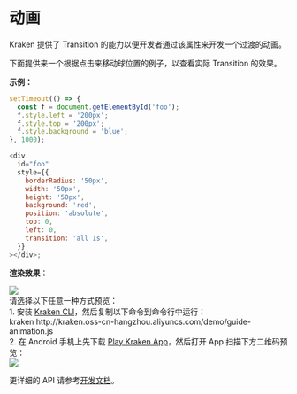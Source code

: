 # 动画

Kraken 提供了 Transition 的能力以便开发者通过该属性来开发一个过渡的动画。

下面提供来一个根据点击来移动球位置的例子，以查看实际 Transition 的效果。

**示例：**

```js
setTimeout(() => {
  const f = document.getElementById('foo');
  f.style.left = '200px';
  f.style.top = '200px';
  f.style.background = 'blue';
}, 1000);

<div
  id="foo"
  style={{
    borderRadius: '50px',
    width: '50px',
    height: '50px',
    background: 'red',
    position: 'absolute',
    top: 0,
    left: 0,
    transition: 'all 1s',
  }}
></div>;
```

**渲染效果**：

<div className="code-preview">
  <img className="preview-image" src="https://img.alicdn.com/imgextra/i4/O1CN01HS4uqg1e4gqlXWfxU_!!6000000003818-2-tps-360-662.png" />

  <div className="preview-tips">
    <div className="preview-title">
      请选择以下任意一种方式预览：
    </div>
    <div className="preview-row">
      <div>
        1. 安装 <a href="/guide#快速体验-kraken">Kraken CLI</a>，然后复制以下命令到命令行中运行：
      </div>
      <div className="preview-code">
        kraken http://kraken.oss-cn-hangzhou.aliyuncs.com/demo/guide-animation.js
      </div>
    </div>
    <div className="preview-row">
      <div>
        2. 在 Android 手机上先下载 <a href="/guide#kraken-playground" >Play Kraken App</a>，然后打开 App 扫描下方二维码预览：
      </div>
      <img className="preview-qrcode" src="https://img.alicdn.com/imgextra/i2/O1CN01LRf0DP24NAqS1zrFH_!!6000000007378-2-tps-400-400.png" />
    </div>
  </div>
</div>

更详细的 API 请参考[开发文档](/api/styles/transform)。
